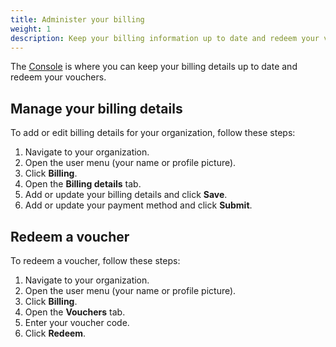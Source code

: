 ```yaml
---
title: Administer your billing
weight: 1
description: Keep your billing information up to date and redeem your vouchers from the Console.
---
```


The [Console](/administration/web/_index.md) is where you can keep your billing details up to date and redeem your vouchers.

## Manage your billing details

To add or edit billing details for your organization, follow these steps:

1. Navigate to your organization.
2. Open the user menu (your name or profile picture).
3. Click **Billing**.</br>
4. Open the **Billing details** tab.
5. Add or update your billing details and click **Save**.
6. Add or update your payment method and click **Submit**.

## Redeem a voucher

To redeem a voucher, follow these steps:

1. Navigate to your organization.
2. Open the user menu (your name or profile picture).
3. Click **Billing**.</br>
4. Open the **Vouchers** tab.
5. Enter your voucher code.
6. Click **Redeem**.

